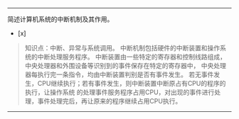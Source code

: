 ---
简述计算机系统的中断机制及其作用。
- [x]  

> 知识点：中断、异常与系统调用。
> 中断机制包括硬件的中断装置和操作系统的中断处理服务程序。 中断装置由一些特定的寄存器和控制线路组成，中央处理器和外围设备等识别到的事件保存在特定的寄存器中，
> 中央处理器每执行完一条指令，均由中断装置判别是否有事件发生。 若无事件发生，CPU继续执行；若有事件发生，则中断装置中断原占有CPU的程序的执行，让操作系统
> 的处理事件服务程序占用CPU，对出现的事件进行处理，事件处理完后，再让原来的程序继续占用CPU执行。

---